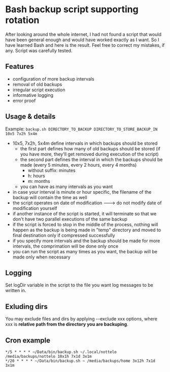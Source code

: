 # Bash backup script supporting rotation
After looking around the whole internet, I had not found a script that would have been general enough and would have worked exactly as I want. So I have learned Bash and here is the result. Feel free to correct my mistakes, if any. Script was carefully tested. 

## Features
- configuration of more backup intervals
- removal of old backups
- irregular script execution
- informative logging
- error proof

## Usage & details
Example: `backup.sh DIRECTORY_TO_BACKUP DIRECTORY_TO_STORE_BACKUP_IN 10x5 7x2h 5x4m`
- 10x5, 7x2h, 5x4m define intervals in which backups should be stored
  - the first part defines how many of old backups should be stored (if you have more, they'll get removed during execution of the script)
  - the second part defines the interval in which the backups should be made (every 5 minutes,  every 2 hours,  every 4 months)
     - without suffix: minutes
     - h: hours
     - m: months
  - you can have as many intervals as you want
- in case your interval is minute or hour specific, the filename of the backup will contain the time as well
- the script operates on date of modification ---> do not modify date of modification yourself
- if another instance of the script is started, it will terminate so that we don't have two parallel executions of the same backup
- if the script is forced to stop in the middle of the process, nothing will happen as the backup is being made in "temp" directory and moved to final destination only if compressed successfully 
- if you specify more intervals and the backup should be made for more intervals, the comprimation will be done only once
- you can run the script as many times as you want, the backup will be made only when necessary 
 
 ## Logging
 Set logDir variable in the script to the file you want log messages to be written in.
 
 ## Exluding dirs
 You may exclude files and dirs by applying --exclude xxx options, where xxx is **relative path from the directory you are backuping**. 
 
 ## Cron example
 `*/5 * * * * ~/Data/bin/backup.sh ~/.local/nottelo /media/backups/nottelo 10x1h 7x1d 3x1m`<br>
`*/20 * * * * ~/Data/bin/backup.sh ~ /media/backups/home 3x12h 7x1d 3x1m`
